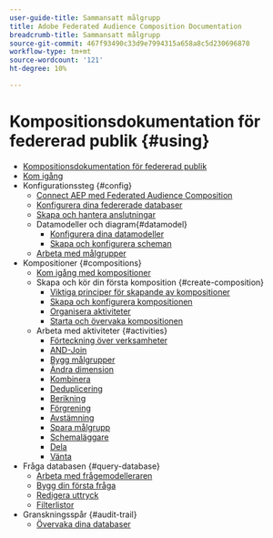 ```yaml
---
user-guide-title: Sammansatt målgrupp
title: Adobe Federated Audience Composition Documentation
breadcrumb-title: Sammansatt målgrupp
source-git-commit: 467f93490c33d9e7994315a658a8c5d230696870
workflow-type: tm+mt
source-wordcount: '121'
ht-degree: 10%

---
```



# Kompositionsdokumentation för federerad publik {#using}

+ [Kompositionsdokumentation för federerad publik](home.md)
+ [Kom igång](chapter1/newfile.md)
+ Konfigurationssteg {#config}
   + [Connect AEP med Federated Audience Composition](connections/destinations.md)
   + [Konfigurera dina federerade databaser](connections/federated-db.md)
   + [Skapa och hantera anslutningar](connections/connections.md)
   + Datamodeller och diagram{#datamodel}
      + [Konfigurera dina datamodeller](data-management/gs-models.md)
      + [Skapa och konfigurera scheman](customer/schemas.md)
   + [Arbeta med målgrupper](customer/audiences.md)
+ Kompositioner {#compositions}
   + [Kom igång med kompositioner](compositions/gs-compositions.md)
   + Skapa och kör din första komposition {#create-composition}
      + [Viktiga principer för skapande av kompositioner](compositions/gs-composition-creation.md)
      + [Skapa och konfigurera kompositionen](compositions/create-composition.md)
      + [Organisera aktiviteter](compositions/orchestrate-activities.md)
      + [Starta och övervaka kompositionen](compositions/start-monitor-composition.md)
   + Arbeta med aktiviteter {#activities}
      + [Förteckning över verksamheter](compositions/activities/about-activities.md)
      + [AND-Join](compositions/activities/and-join.md)
      + [Bygg målgrupper](compositions/activities/build-audience.md)
      + [Ändra dimension](compositions/activities/change-dimension.md)
      + [Kombinera](compositions/activities/combine.md)
      + [Deduplicering](compositions/activities/deduplication.md)
      + [Berikning](compositions/activities/enrichment.md)
      + [Förgrening](compositions/activities/fork.md)
      + [Avstämning](compositions/activities/reconciliation.md)
      + [Spara målgrupp](compositions/activities/save-audience.md)
      + [Schemaläggare](compositions/activities/scheduler.md)
      + [Dela](compositions/activities/split.md)
      + [Vänta](compositions/activities/wait.md)
+ Fråga databasen {#query-database}
   + [Arbeta med frågemodelleraren](query/query-modeler-overview.md)
   + [Bygg din första fråga](query/build-query.md)
   + [Redigera uttryck](query/expression-editor.md)
   + [Filterlistor](query/filter.md)
+ Granskningsspår {#audit-trail}
   + [Övervaka dina databaser](admin/audit-trail.md)